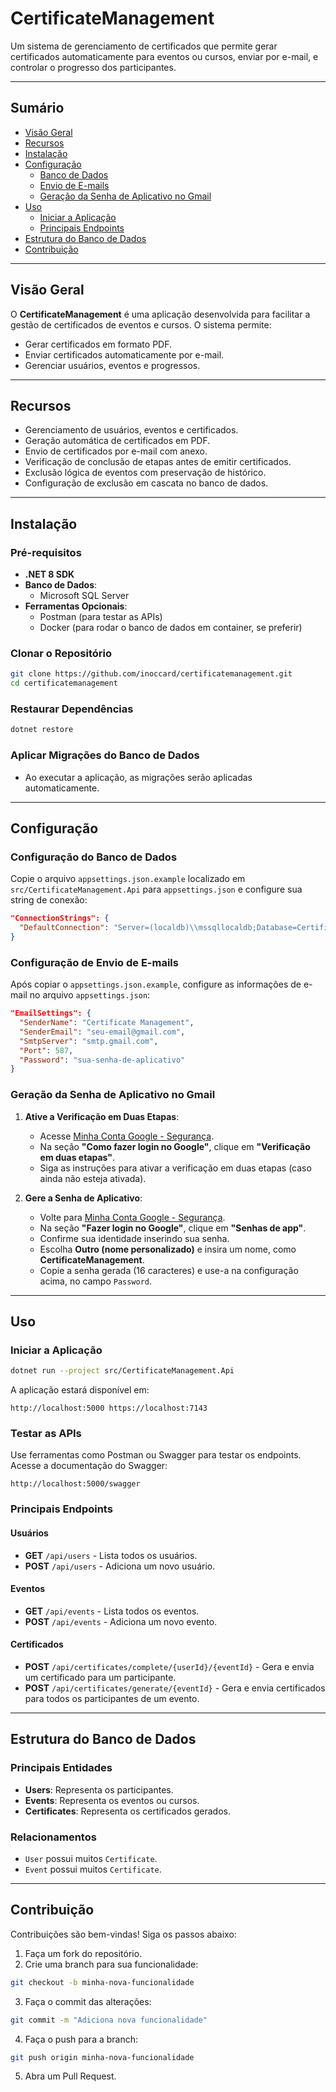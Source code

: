 # **CertificateManagement**

Um sistema de gerenciamento de certificados que permite gerar certificados automaticamente para eventos ou cursos, enviar por e-mail, e controlar o progresso dos participantes.

---

## **Sumário**

- [Visão Geral](#visão-geral)
- [Recursos](#recursos)
- [Instalação](#instalação)
- [Configuração](#configuração)
  - [Banco de Dados](#configuração-do-banco-de-dados)
  - [Envio de E-mails](#configuração-de-envio-de-e-mails)
  - [Geração da Senha de Aplicativo no Gmail](#geração-da-senha-de-aplicativo-no-gmail)
- [Uso](#uso)
  - [Iniciar a Aplicação](#iniciar-a-aplicação)
  - [Principais Endpoints](#principais-endpoints)
- [Estrutura do Banco de Dados](#estrutura-do-banco-de-dados)
- [Contribuição](#contribuição)

---

## **Visão Geral**

O **CertificateManagement** é uma aplicação desenvolvida para facilitar a gestão de certificados de eventos e cursos. O sistema permite:

- Gerar certificados em formato PDF.
- Enviar certificados automaticamente por e-mail.
- Gerenciar usuários, eventos e progressos.

---

## **Recursos**

- Gerenciamento de usuários, eventos e certificados.
- Geração automática de certificados em PDF.
- Envio de certificados por e-mail com anexo.
- Verificação de conclusão de etapas antes de emitir certificados.
- Exclusão lógica de eventos com preservação de histórico.
- Configuração de exclusão em cascata no banco de dados.

---

## **Instalação**

### **Pré-requisitos**

- **.NET 8 SDK**
- **Banco de Dados**:
  - Microsoft SQL Server
- **Ferramentas Opcionais**:
  - Postman (para testar as APIs)
  - Docker (para rodar o banco de dados em container, se preferir)

### **Clonar o Repositório**

```bash
git clone https://github.com/inoccard/certificatemanagement.git
cd certificatemanagement
```

### **Restaurar Dependências**

```bash
dotnet restore
```

### **Aplicar Migrações do Banco de Dados**

- Ao executar a aplicação, as migrações serão aplicadas automaticamente.

---

## **Configuração**

### **Configuração do Banco de Dados**

Copie o arquivo `appsettings.json.example` localizado em `src/CertificateManagement.Api` para `appsettings.json` e configure sua string de conexão:

```json
"ConnectionStrings": {
  "DefaultConnection": "Server=(localdb)\\mssqllocaldb;Database=CertificateManagementDb;Trusted_Connection=True;"
}
```

### **Configuração de Envio de E-mails**

Após copiar o `appsettings.json.example`, configure as informações de e-mail no arquivo `appsettings.json`:

```json
"EmailSettings": {
  "SenderName": "Certificate Management",
  "SenderEmail": "seu-email@gmail.com",
  "SmtpServer": "smtp.gmail.com",
  "Port": 587,
  "Password": "sua-senha-de-aplicativo"
}
```

### **Geração da Senha de Aplicativo no Gmail**

1. **Ative a Verificação em Duas Etapas**:
   - Acesse [Minha Conta Google - Segurança](https://myaccount.google.com/security).
   - Na seção **"Como fazer login no Google"**, clique em **"Verificação em duas etapas"**.
   - Siga as instruções para ativar a verificação em duas etapas (caso ainda não esteja ativada).

2. **Gere a Senha de Aplicativo**:
   - Volte para [Minha Conta Google - Segurança](https://myaccount.google.com/security).
   - Na seção **"Fazer login no Google"**, clique em **"Senhas de app"**.
   - Confirme sua identidade inserindo sua senha.
   - Escolha **Outro (nome personalizado)** e insira um nome, como **CertificateManagement**.
   - Copie a senha gerada (16 caracteres) e use-a na configuração acima, no campo `Password`.

---

## **Uso**

### **Iniciar a Aplicação**

```bash
dotnet run --project src/CertificateManagement.Api
```

A aplicação estará disponível em:

`
http://localhost:5000
https://localhost:7143
`

### **Testar as APIs**

Use ferramentas como Postman ou Swagger para testar os endpoints. Acesse a documentação do Swagger:

`
http://localhost:5000/swagger
`

### **Principais Endpoints**

#### **Usuários**

- **GET** `/api/users` - Lista todos os usuários.
- **POST** `/api/users` - Adiciona um novo usuário.

#### **Eventos**

- **GET** `/api/events` - Lista todos os eventos.
- **POST** `/api/events` - Adiciona um novo evento.

#### **Certificados**

- **POST** `/api/certificates/complete/{userId}/{eventId}` - Gera e envia um certificado para um participante.
- **POST** `/api/certificates/generate/{eventId}` - Gera e envia certificados para todos os participantes de um evento.

---

## **Estrutura do Banco de Dados**

### **Principais Entidades**

- **Users**: Representa os participantes.
- **Events**: Representa os eventos ou cursos.
- **Certificates**: Representa os certificados gerados.

### **Relacionamentos**

- `User` possui muitos `Certificate`.
- `Event` possui muitos `Certificate`.

---

## **Contribuição**

Contribuições são bem-vindas! Siga os passos abaixo:

1. Faça um fork do repositório.
2. Crie uma branch para sua funcionalidade:

```bash
git checkout -b minha-nova-funcionalidade
```

3. Faça o commit das alterações:

```bash
git commit -m "Adiciona nova funcionalidade"
```

4. Faça o push para a branch:

```bash
git push origin minha-nova-funcionalidade
```

5. Abra um Pull Request.
